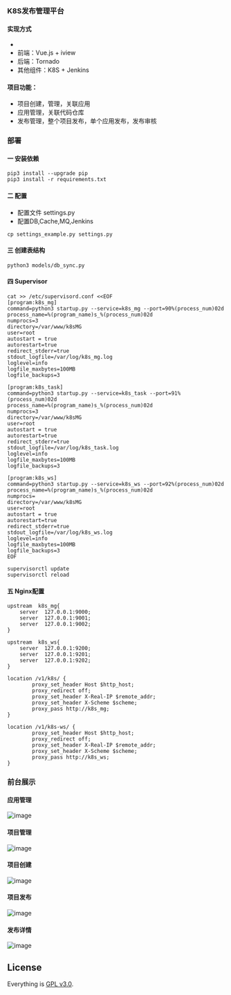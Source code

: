 ### K8S发布管理平台
#### 实现方式
-
- 前端：Vue.js + iview
- 后端：Tornado
- 其他组件：K8S + Jenkins

#### 项目功能：
- 项目创建，管理，关联应用
- 应用管理，关联代码仓库
- 发布管理，整个项目发布，单个应用发布，发布审核


### 部署
#### 一 安装依赖
```
pip3 install --upgrade pip
pip3 install -r requirements.txt
```

#### 二 配置
- 配置文件 settings.py
- 配置DB,Cache,MQ,Jenkins
```
cp settings_example.py settings.py
```

#### 三 创建表结构
```
python3 models/db_sync.py
```

#### 四 Supervisor
```
cat >> /etc/supervisord.conf <<EOF
[program:k8s_mg]
command=python3 startup.py --service=k8s_mg --port=90%(process_num)02d
process_name=%(program_name)s_%(process_num)02d
numprocs=3
directory=/var/www/k8sMG
user=root
autostart = true
autorestart=true
redirect_stderr=true
stdout_logfile=/var/log/k8s_mg.log
loglevel=info
logfile_maxbytes=100MB
logfile_backups=3

[program:k8s_task]
command=python3 startup.py --service=k8s_task --port=91%(process_num)02d
process_name=%(program_name)s_%(process_num)02d
numprocs=3
directory=/var/www/k8sMG
user=root
autostart = true
autorestart=true
redirect_stderr=true
stdout_logfile=/var/log/k8s_task.log
loglevel=info
logfile_maxbytes=100MB
logfile_backups=3

[program:k8s_ws]
command=python3 startup.py --service=k8s_ws --port=92%(process_num)02d
process_name=%(program_name)s_%(process_num)02d
numprocs=
directory=/var/www/k8sMG
user=root
autostart = true
autorestart=true
redirect_stderr=true
stdout_logfile=/var/log/k8s_ws.log
loglevel=info
logfile_maxbytes=100MB
logfile_backups=3
EOF

supervisorctl update
supervisorctl reload
```


#### 五 Nginx配置
```
upstream  k8s_mg{
    server  127.0.0.1:9000;
    server  127.0.0.1:9001;
    server  127.0.0.1:9002;
}

upstream  k8s_ws{
    server  127.0.0.1:9200;
    server  127.0.0.1:9201;
    server  127.0.0.1:9202;
}

location /v1/k8s/ {
        proxy_set_header Host $http_host;
        proxy_redirect off;
        proxy_set_header X-Real-IP $remote_addr;
        proxy_set_header X-Scheme $scheme;
        proxy_pass http://k8s_mg;
}

location /v1/k8s-ws/ {
        proxy_set_header Host $http_host;
        proxy_redirect off;
        proxy_set_header X-Real-IP $remote_addr;
        proxy_set_header X-Scheme $scheme;
        proxy_pass http://k8s_ws;
}

```



### 前台展示
#### 应用管理
![image](https://raw.githubusercontent.com/yangmv/k8sMG/master/images/01.png)

#### 项目管理
![image](https://raw.githubusercontent.com/yangmv/k8sMG/master/images/02.png)

#### 项目创建
![image](https://raw.githubusercontent.com/yangmv/k8sMG/master/images/03.png)

#### 项目发布
![image](https://raw.githubusercontent.com/yangmv/k8sMG/master/images/04.png)

#### 发布详情
![image](https://raw.githubusercontent.com/yangmv/k8sMG/master/images/05.png)

## License

Everything is [GPL v3.0](https://www.gnu.org/licenses/gpl-3.0.html).